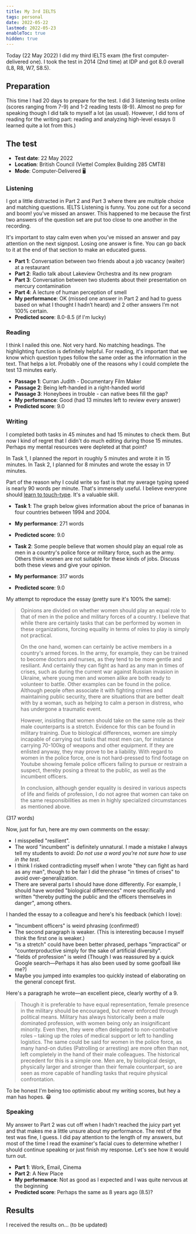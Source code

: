 ```yaml
---
title: My 3rd IELTS
tags: personal
date: 2022-05-22
lastmod: 2022-05-23
enableToc: true
hidden: true
---
```


Today (22 May 2022) I did my third IELTS exam (the first computer-delivered one). I took the test in 2014 (2nd time) at IDP and got 8.0 overall (L8, R8, W7, S8.5).

## Preparation

This time I had 20 days to prepare for the test. I did 3 listening tests online (scores ranging from 7-9) and 1-2 reading tests (8-9). Almost no prep for speaking though I did talk to myself a lot (as usual). However, I did tons of reading for the writing part: reading and analyzing high-level essays (I learned quite a lot from this.)

## The test

- **Test date**: 22 May 2022
- **Location**: British Council (Viettel Complex Building 285 CMT8)
- **Mode**: Computer-Delivered 🖥

### Listening

I got a little distracted in Part 2 and Part 3 where there are multiple choice and matching questions. IELTS Listening is funny. You zone out for a second and boom! you've missed an answer. This happened to me because the first two answers of the question set are put too close to one another in the recording.

It's important to stay calm even when you've missed an answer and pay attention on the next signpost. Losing one answer is fine. You can go back to it at the end of that section to make an educated guess.

- **Part 1**: Conversation between two friends about a job vacancy (waiter) at a restaurant
- **Part 2**: Radio talk about Lakeview Orchestra and its new program
- **Part 3**: Conversation between two students about their presentation on mercury contamination
- **Part 4**: A lecture of human perception of smell
- **My performance**: OK (missed one answer in Part 2 and had to guess based on what I thought I hadn’t heard) and 2 other answers I’m not 100% certain.
- **Predicted score**: 8.0-8.5 (if I'm lucky)

### Reading

I think I nailed this one. Not very hard. No matching headings. The highlighting function is definitely helpful. For reading, it's important that we know which question types follow the same order as the information in the text. That helps a lot. Probably one of the reasons why I could complete the test 13 minutes early.

- **Passage 1**: Curran Judith - Documentary Film Maker
- **Passage 2**: Being left-handed in a right-handed world
- **Passage 3**: Honeybees in trouble - can native bees fill the gap?
- **My performance**: Good (had 13 minutes left to review every answer)
- **Predicted score**: 9.0

### Writing

I completed both tasks in 45 minutes and had 15 minutes to check them. But now I kind of regret that I didn't do much editing during those 15 minutes. Perhaps my mental resources were depleted at that point?

In Task 1, I planned the report in roughly 5 minutes and wrote it in 15 minutes. In Task 2, I planned for 8 minutes and wrote the essay in 17 minutes.

Part of the reason why I could write so fast is that my average typing speed is nearly 90 words per minute. That's immensely useful. I believe everyone should [learn to touch-type](/t/young.md). It's a valuable skill.

- **Task 1**: The graph below gives information about the price of bananas in four countries between 1994 and 2004.
- **My performance**: 271 words
- **Predicted score**: 9.0

- **Task 2**: Some people believe that women should play an equal role as men in a country's police force or military force, such as the army. Others think women are not suitable for these kinds of jobs. Discuss both these views and give your opinion.
- **My performance**: 317 words
- **Predicted score**: 9.0

My attempt to reproduce the essay (pretty sure it's 100% the same):

> Opinions are divided on whether women should play an equal role to that of men in the police and military forces of a country. I believe that while there are certainly tasks that can be performed by women in these organizations, forcing equality in terms of roles to play is simply not practical.
>
> On the one hand, women can certainly be active members in a country's armed forces. In the army, for example, they can be trained to become doctors and nurses, as they tend to be more gentle and resiliant. And certainly they can fight as hard as any man in times of crises, such as during the current war against Russian invasion in Ukraine, where young men and women alike are both ready to volunteer to battle. Other examples can be found in the police. Although people often associate it with fighting crimes and maintaining public security, there are situations that are better dealt with by a woman, such as helping to calm a person in distress, who has undergone a traumatic event.
>
> However, insisting that women should take on the same role as their male counterparts is a stretch. Evidence for this can be found in military training. Due to biological differences, women are simply incapable of carrying out tasks that most men can, for instance carrying 70-100kg of weapons and other equipment. If they are enlisted anyway, they may prove to be a liability. With regard to women in the police force, one is not hard-pressed to find footage on Youtube showing female police officers failing to pursue or restrain a suspect, thereby posing a threat to the public, as well as the incumbent officers.
>
> In conclusion, although gender equality is desired in various aspects of life and fields of profession, I do not agree that women can take on the same responsibilities as men in highly specialized circumstances as mentioned above.

(317 words)

Now, just for fun, here are my own comments on the essay:

- I misspelled "resilient".
- The word "incumbent" is definitely unnatural. I made a mistake I always tell my students to avoid: _Do not use a word you're not sure how to use in the test._
- I think I risked contradicting myself when I wrote "they can fight as hard as any man", though to be fair I did the phrase "in times of crises" to avoid over-generalization.
- There are several parts I should have done differently. For example, I should have worded "biological differences" more specifically and written "thereby putting the public and the officers themselves in danger", among others.

I handed the essay to a colleague and here's his feedback (which I love):

- "Incumbent officers" is weird phrasing (confirmed!)
- The second paragraph is weaker. (This is interesting because I myself think the first one is weaker.)
- "is a stretch" could have been better phrased, perhaps "impractical" or "counterproductive simply for the sake of artificial diversity".
- "fields of profession" is weird (Though I was reassured by a quick Google search—Perhaps it has also been used by some goofball like me?)
- Maybe you jumped into examples too quickly instead of elaborating on the general concept first.

Here's a paragraph he wrote—an excellent piece, clearly worthy of a 9.

> Though it is preferable to have equal representation, female presence in the military should be encouraged, but never enforced through political means. Military has always historically been a male dominated profession, with women being only an insignificant minority. Even then, they were often delegated to non-combative roles – taking up the roles of medical support or left to handling logistics. The same could be said for women in the police force, as many hand-on duties (Patrolling or arresting) are more often than not, left completely in the hand of their male colleagues. The historical precedent for this is a simple one. Men are, by biological design, physically larger and stronger than their female counterpart, so are seen as more capable of handling tasks that require physical confrontation.

To be honest I'm being too optimistic about my writing scores, but hey a man has hopes. 😁

### Speaking

My answer to Part 2 was cut off when I hadn't reached the juicy part yet and that makes me a little unsure about my performance. The rest of the test was fine, I guess. I did pay attention to the length of my answers, but most of the time I read the examiner's facial cues to determine whether I should continue speaking or just finish my response. Let's see how it would turn out.

- **Part 1**: Work, Email, Cinema
- **Part 2**: A New Place
- **My performance**: Not as good as I expected and I was quite nervous at the beginning
- **Predicted score**: Perhaps the same as 8 years ago (8.5)?

## Results

I received the results on... (to be updated)
